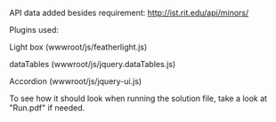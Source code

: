 API data added besides requirement:
http://ist.rit.edu/api/minors/

Plugins used:

Light box (wwwroot/js/featherlight.js)

dataTables (wwwroot/js/jquery.dataTables.js)

Accordion (wwwroot/js/jquery-ui.js)

To see how it should look when running the solution file, take a look at "Run.pdf" if needed.
